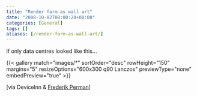 ```yaml
---
title: "Render farm as wall art"
date: "2008-10-02T08:00:28+00:00"
categories: [General]
tags: []
aliases: [/render-farm-as-wall-art/]
---
```


If only data centres looked like this...

{{< gallery match="images/*"
            sortOrder="desc"
            rowHeight="150"
            margins="5"
            resizeOptions="600x300 q90 Lanczos"
            previewType="none"
            embedPreview="true" >}}

[via Devicelnn &amp; <a href="http://www.coroflot.com/public/individual_file.asp?individual_id=226605&amp;portfolio_id=1566546&amp;specialty=4&amp;sort_by=1&amp;c=1&amp;">Frederik Perman</a>]
